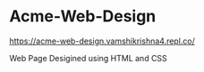 # Acme-Web-Design

https://acme-web-design.vamshikrishna4.repl.co/

Web Page Desigined using HTML and CSS
